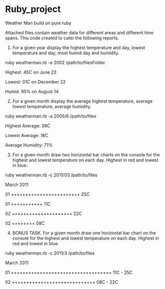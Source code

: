 # Ruby_project
Weather Man build on pure ruby

Attached files contain weather data for different areas and different time spans. This code created to cater the following reports.


1. For a given year display the highest temperature and day, lowest temperature and day, most humid day and humidity.


ruby weatherman.rb -e 2002 /path/to/filesFolder

Highest: 45C on June 23

Lowest: 01C on December 22

Humid: 95% on August 14


2. For a given month display the average highest temperature, average lowest temperature, average humidity.


ruby weatherman.rb -a 2005/6 /path/to/files

Highest Average: 39C

Lowest Average: 18C

Average Humidity: 71%


3. For a given month draw two horizontal bar charts on the console for the highest and lowest temperature on each day. Highest in red and lowest in blue.


ruby weatherman.rb -c 2011/03 /path/to/files

March 2011

01 ++++++++++++++++++++++++ 25C

01 +++++++++++ 11C

02 +++++++++++++++++++++ 22C

02 ++++++++ 08C


4. BONUS TASK. For a given month draw one horizontal bar chart on the console for the highest and lowest temperature on each day. Highest in red and lowest in blue.


ruby weatherman.rb -c 2011/3 /path/to/files

March 2011

01 +++++++++++++++++++++++++++++++++++ 11C - 25C

02 +++++++++++++++++++++++++++++ 08C - 22C

